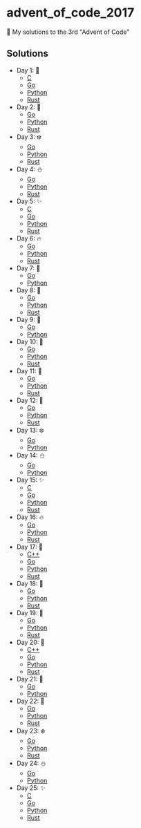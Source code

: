 # advent_of_code_2017
🎅 My solutions to the 3rd "Advent of Code"

## Solutions

* Day 1:  :santa:
    * [C](Day1-9/1.c)
    * [Go](Day1-9/1.go)
    * [Python](Day1-9/1.py)
    * [Rust](Day1-9/day1.rs)
* Day 2:  :star2:
    * [Go](Day1-9/2.go)
    * [Python](Day1-9/2.py)
    * [Rust](Day1-9/day2.rs)
* Day 3:  :snowflake:
    * [Go](Day1-9/3.go)
    * [Python](Day1-9/3.py)
    * [Rust](Day1-9/day3.rs)
* Day 4:  :snowman:
    * [Go](Day1-9/4.go)
    * [Python](Day1-9/4.py)
    * [Rust](Day1-9/day4.rs)
* Day 5:  :sparkles:
    * [C](Day1-9/5.c)
    * [Go](Day1-9/5.go)
    * [Python](Day1-9/5.py)
    * [Rust](Day1-9/day5.rs)
* Day 6:  :fire:
    * [Go](Day1-9/6.go)
    * [Python](Day1-9/6.py)
    * [Rust](Day1-9/day6.rs)
* Day 7:  :christmas_tree:
    * [Go](Day1-9/7.go)
    * [Python](Day1-9/7.py)
* Day 8:  :gift:
    * [Go](Day1-9/8.go)
    * [Python](Day1-9/8.py)
    * [Rust](Day1-9/day8.rs)
* Day 9:  :bell:
    * [Go](Day1-9/9.go)
    * [Python](Day1-9/9.py)
* Day 10:  :tada:
    * [Go](Day10-19/10.go)
    * [Python](Day10-19/10.py)
    * [Rust](Day10-19/day10.rs)
* Day 11:  :santa:
    * [Go](Day10-19/11.go)
    * [Python](Day10-19/11.py)
    * [Rust](Day10-19/day11.rs)
* Day 12:  :star2:
    * [Go](Day10-19/12.go)
    * [Python](Day10-19/12.py)
    * [Rust](Day10-19/day12.rs)
* Day 13:  :snowflake:
    * [Go](Day10-19/13.go)
    * [Python](Day10-19/13.py)
* Day 14:  :snowman:
    * [Go](Day10-19/14.go)
    * [Python](Day10-19/14.py)
* Day 15:  :sparkles:
    * [C](Day10-19/15.c)
    * [Go](Day10-19/15.go)
    * [Python](Day10-19/15.py)
    * [Rust](Day10-19/day15.rs)
* Day 16:  :fire:
    * [Go](Day10-19/16.go)
    * [Python](Day10-19/16.py)
    * [Rust](Day10-19/day16.rs)
* Day 17:  :christmas_tree:
    * [C++](Day10-19/17.cpp)
    * [Go](Day10-19/17.go)
    * [Python](Day10-19/17.py)
    * [Rust](Day10-19/day17.rs)
* Day 18:  :gift:
    * [Go](Day10-19/18.go)
    * [Python](Day10-19/18.py)
    * [Rust](Day10-19/day18.rs)
* Day 19:  :bell:
    * [Go](Day10-19/19.go)
    * [Python](Day10-19/19.py)
    * [Rust](Day10-19/day19.rs)
* Day 20:  :tada:
    * [C++](Day20-25/20.cpp)
    * [Go](Day20-25/20.go)
    * [Python](Day20-25/20.py)
    * [Rust](Day20-25/day20.rs)
* Day 21:  :santa:
    * [Go](Day20-25/21.go)
    * [Python](Day20-25/21.py)
* Day 22:  :star2:
    * [Go](Day20-25/22.go)
    * [Python](Day20-25/22.py)
    * [Rust](Day20-25/day22.rs)
* Day 23:  :snowflake:
    * [Go](Day20-25/23.go)
    * [Python](Day20-25/23.py)
    * [Rust](Day20-25/day23.rs)
* Day 24:  :snowman:
    * [Go](Day20-25/24.go)
    * [Python](Day20-25/24.py)
* Day 25:  :sparkles:
    * [C](Day20-25/25.c)
    * [Go](Day20-25/25.go)
    * [Python](Day20-25/25.py)
    * [Rust](Day20-25/day25.rs)
